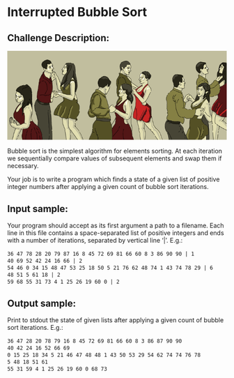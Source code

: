 Interrupted Bubble Sort
=======================

Challenge Description:
----------------------

![Challenge Image](bubble_sort.png)

Bubble sort is the simplest algorithm for elements sorting. At each iteration we sequentially compare values of 
subsequent elements and swap them if necessary.

Your job is to write a program which finds a state of a given list of positive integer numbers after 
applying a given count of bubble sort iterations.

Input sample:
------------

Your program should accept as its first argument a path to a filename. Each line in this file contains a 
space-separated list of positive integers and ends with a number of iterations, separated by 
vertical line ‘|’. E.g.:

    36 47 78 28 20 79 87 16 8 45 72 69 81 66 60 8 3 86 90 90 | 1
    40 69 52 42 24 16 66 | 2
    54 46 0 34 15 48 47 53 25 18 50 5 21 76 62 48 74 1 43 74 78 29 | 6
    48 51 5 61 18 | 2
    59 68 55 31 73 4 1 25 26 19 60 0 | 2

    
Output sample:
------------

Print to stdout the state of given lists after applying a given count of bubble sort iterations. E.g.:

    36 47 28 20 78 79 16 8 45 72 69 81 66 60 8 3 86 87 90 90
    40 42 24 16 52 66 69
    0 15 25 18 34 5 21 46 47 48 48 1 43 50 53 29 54 62 74 74 76 78
    5 48 18 51 61
    55 31 59 4 1 25 26 19 60 0 68 73